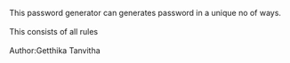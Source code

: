 This password generator can generates password in a unique no of ways.<br></br>
This consists of all rules<br></br>
Author:Getthika Tanvitha
